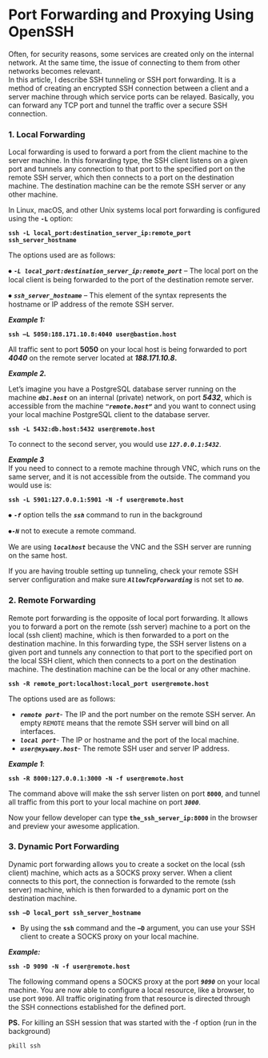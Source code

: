 # Port Forwarding and Proxying Using OpenSSH

Often, for security reasons, some services are created only on the internal network. At the same time, the issue of connecting to them from other networks becomes relevant.\
In this article, I describe SSH tunneling or SSH port forwarding. It is a method of creating an encrypted SSH connection between a client and a server machine through which service ports can be relayed. Basically, you can forward any TCP port and tunnel the traffic over a secure SSH connection.

### 1. Local Forwarding <a href="#4e3c" id="4e3c"></a>

Local forwarding is used to forward a port from the client machine to the server machine. In this forwarding type, the SSH client listens on a given port and tunnels any connection to that port to the specified port on the remote SSH server, which then connects to a port on the destination machine. The destination machine can be the remote SSH server or any other machine.

In Linux, macOS, and other Unix systems local port forwarding is configured using the **`-L`** option:

<pre class="language-bash"><code class="lang-bash"><strong>ssh -L local_port:destination_server_ip:remote_port ssh_server_hostname
</strong></code></pre>

The options used are as follows:

⦁ _**`-L local_port:destination_server_ip:remote_port`**_ – The local port on the local client is being forwarded to the port of the destination remote server.

⦁ _**`ssh_server_hostname`**_ – This element of the syntax represents the hostname or IP address of the remote SSH server.

_**Example 1:**_

<pre class="language-bash"><code class="lang-bash"><strong>ssh –L 5050:188.171.10.8:4040 user@bastion.host
</strong></code></pre>

All traffic sent to port **5050** on your local host is being forwarded to port _**4040**_ on the remote server located at _**188.171.10.8**_**.**

_**Example 2.**_

Let’s imagine you have a PostgreSQL database server running on the machine _**`db1.host`**_ on an internal (private) network, on port _**5432**_, which is accessible from the machine _**`"remote.host”`**_ and you want to connect using your local machine PostgreSQL client to the database server.

<pre class="language-bash"><code class="lang-bash"><strong>ssh -L 5432:db.host:5432 user@remote.host
</strong></code></pre>

To connect to the second server, you would use _**`127.0.0.1:5432`**_.

_**Example 3**_\
If you need to connect to a remote machine through VNC, which runs on the same server, and it is not accessible from the outside. The command you would use is:

<pre class="language-bash"><code class="lang-bash"><strong>ssh -L 5901:127.0.0.1:5901 -N -f user@remote.host
</strong></code></pre>

⦁ _**`-f`**_ option tells the _**`ssh`**_ command to run in the background

⦁_**`-N`**_ not to execute a remote command.

We are using _**`localhost`**_ because the VNC and the SSH server are running on the same host.

If you are having trouble setting up tunneling, check your remote SSH server configuration and make sure _**`AllowTcpForwarding`**_ is not set to _**`no`**_.

### 2. Remote Forwarding <a href="#3d7b" id="3d7b"></a>

Remote port forwarding is the opposite of local port forwarding. It allows you to forward a port on the remote (ssh server) machine to a port on the local (ssh client) machine, which is then forwarded to a port on the destination machine. In this forwarding type, the SSH server listens on a given port and tunnels any connection to that port to the specified port on the local SSH client, which then connects to a port on the destination machine. The destination machine can be the local or any other machine.

<pre class="language-bash"><code class="lang-bash"><strong>ssh -R remote_port:localhost:local_port user@remote.host
</strong></code></pre>

The options used are as follows:

* _**`remote port`**_- The IP and the port number on the remote SSH server. An empty `REMOTE` means that the remote SSH server will bind on all interfaces.
* _**`local port`**_- The IP or hostname and the port of the local machine.
* _**`user@куьщеу.host`**_- The remote SSH user and server IP address.

_**Example 1**_:

<pre class="language-bash"><code class="lang-bash"><strong>ssh -R 8000:127.0.0.1:3000 -N -f user@remote.host
</strong></code></pre>

The command above will make the ssh server listen on port **`8000`**, and tunnel all traffic from this port to your local machine on port _**`3000`**_.

Now your fellow developer can type **`the_ssh_server_ip:8000`** in the browser and preview your awesome application.

### 3. Dynamic Port Forwarding <a href="#8b93" id="8b93"></a>

Dynamic port forwarding allows you to create a socket on the local (ssh client) machine, which acts as a SOCKS proxy server. When a client connects to this port, the connection is forwarded to the remote (ssh server) machine, which is then forwarded to a dynamic port on the destination machine.

<pre class="language-bash"><code class="lang-bash"><strong>ssh –D local_port ssh_server_hostname
</strong></code></pre>

* By using the **`ssh`** command and the **`–D`** argument, you can use your SSH client to create a SOCKS proxy on your local machine.

_**Example:**_

<pre class="language-bash"><code class="lang-bash"><strong>ssh -D 9090 -N -f user@remote.host
</strong></code></pre>

The following command opens a SOCKS proxy at the port _**`9090`**_ on your local machine. You are now able to configure a local resource, like a browser, to use port `9090`. All traffic originating from that resource is directed through the SSH connections established for the defined port.

**PS.** For killing an SSH session that was started with the -f option (run in the background)

```bash
pkill ssh
```
